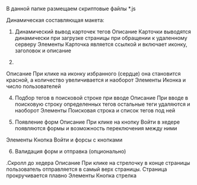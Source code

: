В данной папке размещаем скриптовые файлы *.js

Динамическая составляющая макета:



1. Динамический вывод карточек тегов
Описание
Карточки выводятся динамически при загрузке страницы при обращении к удаленному серверу
Элементы
Карточка является ссылкой и включает иконку, заголовок и описание

3. 
Описание
При клике на иконку избранного (сердце) она становится красной, а количество увеличивается и наоборот
Элементы
Иконка и число пользователей

4. Подбор тегов в поисковой строке при вводе
Описание
При вводе в поисковую строку определенных тегов остальные теги удаляются и наоборот
Элементы
Поисковая строка и список тегов под ней


5. Появление форм
Описание
При клике на кнопку Войти в хедере появляются формы и возможность переключения между ними

Элементы
Кнопка Войти и форсы с кнопками

6. Валидация форм и отправка (опционально)

.Скролл до хедера 
Описание
При клике на стрелочку в конце страницы пользователь отправляется в самый верх страницы.
Страница прокручивается плавно
Элементы
Кнопка стрелка